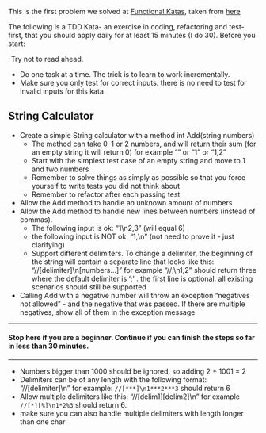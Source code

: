 This is the first problem we solved at [Functional Katas][fk], taken from [here][roy]



The following is a TDD Kata- an exercise in coding, refactoring and test-first, that you should apply daily for at least 15 minutes (I do 30).
Before you start: 

-Try not to read ahead.
- Do one task at a time. The trick is to learn to work incrementally.
- Make sure you only test for correct inputs. there is no need to test for invalid inputs for this kata

## String Calculator

- Create a simple String calculator with a method int Add(string numbers)
    - The method can take 0, 1 or 2 numbers, and will return their sum (for an empty string it will return 0) for example “” or “1” or “1,2”
    - Start with the simplest test case of an empty string and move to 1 and two numbers
    - Remember to solve things as simply as possible so that you force yourself to write tests you did not think about
    - Remember to refactor after each passing test
- Allow the Add method to handle an unknown amount of numbers
- Allow the Add method to handle new lines between numbers (instead of commas).
    - The following input is ok:  “1\n2,3”  (will equal 6)
    - the following input is NOT ok:  “1,\n” (not need to prove it - just clarifying)
    - Support different delimiters. To change a delimiter, the beginning of the string will contain a separate line that looks like this:   “//[delimiter]\n[numbers…]” for example “//;\n1;2” should return three where the default delimiter is ‘;’ .
        the first line is optional. all existing scenarios should still be supported
- Calling Add with a negative number will throw an exception “negatives not allowed” - and the negative that was passed. If there are multiple negatives, show all of them in the exception message 
                                                                                     
----
#### Stop here if you are a beginner. Continue if you can finish the steps so far in less than 30 minutes.
----
- Numbers bigger than 1000 should be ignored, so adding 2 + 1001  = 2
- Delimiters can be of any length with the following format:  “//[delimiter]\n” for example: `//[***]\n1***2***3` should return 6
- Allow multiple delimiters like this:  “//[delim1][delim2]\n” for example `//[*][%]\n1*2%3` should return 6.
- make sure you can also handle multiple delimiters with length longer than one char

[roy]:[http://osherove.com/tdd-kata-1/]
[fk]:[http://functionalkats.tumblr.com/] 

